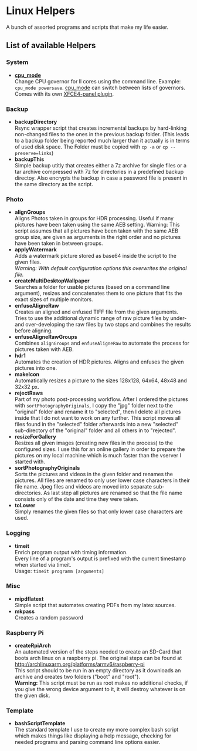 # Linux Helpers

A bunch of assorted programs and scripts that make my life easier.

## List of available Helpers

### System

* **[cpu_mode](system/cpu_mode)**  
 Change CPU governor for ll cores using the command line. Example: `cpu_mode powersave`. [cpu_mode](system/cpu_mode) can switch between lists of governors.  Comes with its own [XFCE4-panel plugin](system/cpu_mode/xfce4-plugin-cpu-mode/).

### Backup

* **backupDirectory**  
 Rsync wrapper script that creates incremental backups by hard-linking non-changed files to the ones in the previous backup folder.
 (This leads to a backup folder being reported much larger than it actually is in terms of used disk space. The Folder must be copied with `cp -a` or `cp --preserve=links`)
* **backupThis**  
 Simple backup utitly that creates either a 7z archive for single files or a tar archive compressed with 7z for directories in a predefined backup directoy. Also encrypts the backup in case a password file is present in the same directory as the script.

### Photo

* **alignGroups**  
 Aligns Photos taken in groups for HDR processing. Useful if many pictures have been taken using the same AEB setting. Warning: This script assumes that all pictures have been taken with the same AEB group size, are given as arguments in the right order and no pictures have been taken in between groups.
* **applyWatermark**  
 Adds a watermark picture stored as base64 inside the script to the given files.  
 *Warning: With default configuration options this overwrites the original file.*
* **createMultiDesktopWallpaper**  
 Searches a folder for usable pictures (based on a command line argument), resizes and concatenates them to one picture that fits the exact sizes of multiple monitors.
* **enfuseAligneRaw**  
 Creates an aligned and enfused TIFF file from the given arguments.
 Tries to use the additional dynamic range of raw picture files by under- and over-developing the raw files by two stops and combines the results before aligning.
* **enfuseAligneRawGroups**  
 Combines `alignGroups` and `enfuseAligneRaw` to automate the process for pictures taken with AEB.
* **hdr1**  
 Automates the creation of HDR pictures. Aligns and enfuses the given pictures into one.
* **makeIcon**  
 Automatically resizes a picture to the sizes 128x128, 64x64, 48x48 and 32x32 px.
* **rejectRaws**  
 Part of my photo post-processing workflow. After I ordered the pictures with `sortPhotographyOriginals`, I copy the "jpg" folder next to the "original" folder and rename it to "selected", then I delete all pictures inside that I do not want to work on any further. This script moves all files found in the "selected" folder afterwards into a new "selected" sub-directory of the "original" folder and all others in to "rejected".
* **resizeForGallery**  
 Resizes all given images (creating new files in the process) to the configured sizes. I use this for an online gallery in order to prepare the pictures on my local machine which is much faster than the vserver I started with.
* **sortPhotographyOriginals**  
 Sorts the pictures and videos in the given folder and renames the pictures. All files are renamed to only user lower case characters in their file name. Jpeg files and videos are moved into separate sub-directories.
 As last step all pictures are renamed so that the file name consists only of the date and time they were taken.
* **toLower**  
 Simply renames the given files so that only lower case characters are used.

### Logging

* **timeit**  
Enrich program output with timing information.  
Every line of a program's output is prefixed with the current timestamp when started via timeit.  
Usage: `timeit programm [arguments]`

### Misc

* **mipdflatext**  
Simple script that automates creating PDFs from my latex sources.
* **mkpass**  
Creates a random password

### Raspberry Pi

* **createRpiArch**  
 An automated version of the steps needed to create an SD-Card that boots arch linux on a raspberry pi. The original steps can be found at <http://archlinuxarm.org/platforms/armv6/raspberry-pi>  
 This script should to be run in an empty directory as it downloads an archive and creates two folders ("boot" and "root").  
 **Warning:** This script must be run as root makes no additional checks, if you give the wrong device argument to it, it will destroy whatever is on the given disk.

### Template

* **bashScriptTemplate**  
 The standard template I use to create my more complex bash script which makes things like displaying a help message, checking for needed programs and parsing command line options easier.
